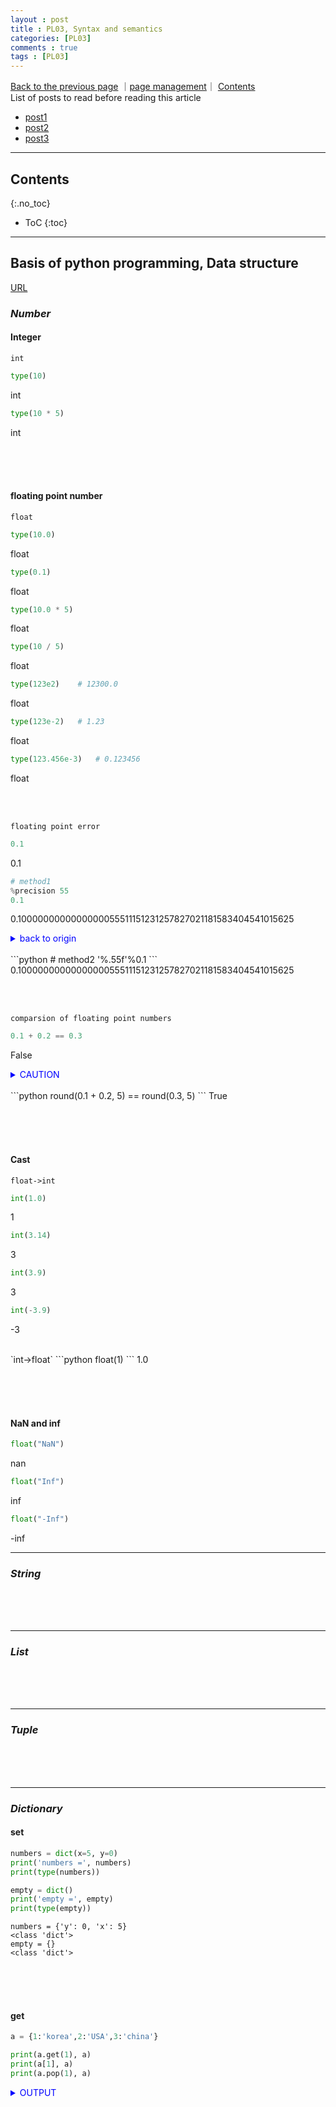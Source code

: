 ```yaml
---
layout : post
title : PL03, Syntax and semantics
categories: [PL03]
comments : true
tags : [PL03]
---
```

[Back to the previous page](https://userdyk-github.github.io/Study.html) ｜<a href="https://github.com/userdyk-github/userdyk-github.github.io/blob/master/_posts/PL03/2019-08-13-PL03-Syntax-and-semantics.md" target="_blank">page management</a>｜ <a href="https://userdyk-github.github.io/pl03/PL03-Contents.html">Contents</a> <br>
List of posts to read before reading this article
- <a href='https://userdyk-github.github.io/'>post1</a>
- <a href='https://userdyk-github.github.io/'>post2</a>
- <a href='https://userdyk-github.github.io/'>post3</a>

---

## Contents
{:.no_toc}

* ToC
{:toc}

<hr class="division1">

## **Basis of python programming, Data structure**

<a href="https://wikidocs.net/11" target="_blank">URL</a>

### ***Number***

#### Integer

`int`
```python
type(10)
```
<span class="jb-medium">int</span>
<br>
```python
type(10 * 5)
```
<span class="jb-medium">int</span>

<br><br><br>

#### floating point number

`float`
```python
type(10.0)
```
<span class="jb-medium">float</span>
<br>
```python
type(0.1)
```
<span class="jb-medium">float</span>
<br>
```python
type(10.0 * 5)
```
<span class="jb-medium">float</span>
<br>
```python
type(10 / 5)
```
<span class="jb-medium">float</span>
<br>
```python
type(123e2)    # 12300.0
```
<span class="jb-medium">float</span>
<br>
```python
type(123e-2)   # 1.23
```
<span class="jb-medium">float</span>
<br>
```python
type(123.456e-3)   # 0.123456
```
<span class="jb-medium">float</span>

<br><br>

`floating point error`
```python
0.1
```
<span class="jb-medium">0.1</span>
```python
# method1
%precision 55   
0.1
```
<span class="jb-medium">0.1000000000000000055511151231257827021181583404541015625</span>

<details markdown="1">
<summary class='jb-small' style="color:blue">back to origin</summary>
<hr class='division3'>
```python
%precision %r
0.1
```
<span class="jb-medium">0.1</span>
<hr class='division3'>
</details>
<br>
```python
# method2
'%.55f'%0.1
```
<span class="jb-medium">0.1000000000000000055511151231257827021181583404541015625</span>

<br><br>

`comparsion of floating point numbers`
```python
0.1 + 0.2 == 0.3
```
<span class="jb-medium">False</span>

<details markdown="1">
<summary class='jb-small' style="color:blue">CAUTION</summary>
<hr class='division3'>
```python
0.1 + 0.2
```
<span class="jb-medium">0.30000000000000004</span>
```python
0.3
```
<span class="jb-medium">0.3</span>
<hr class='division3'>
</details>
<br>
```python
round(0.1 + 0.2, 5) == round(0.3, 5)
```
<span class="jb-medium">True</span>

<br><br><br>

#### Cast
`float->int`
```python
int(1.0)
```
<span class="jb-medium">1</span>
```python
int(3.14)
```
<span class="jb-medium">3</span>
```python
int(3.9)
```
<span class="jb-medium">3</span>
```python
int(-3.9)
```
<span class="jb-medium">-3</span>

<br>
`int->float`
```python
float(1) 
```
<span class="jb-medium">1.0</span>


<br><br><br>


#### NaN and inf

```python
float("NaN")
```
<span class="jb-medium">nan</span>
<br>

```python
float("Inf")
```
<span class="jb-medium">inf</span>
<br>

```python
float("-Inf")
```
<span class="jb-medium">-inf</span>
<br>

---

### ***String***

<br><br><br>

---

### ***List***

<br><br><br>

---

### ***Tuple***

<br><br><br>

---

### ***Dictionary***

#### set
```python
numbers = dict(x=5, y=0)
print('numbers =', numbers)
print(type(numbers))

empty = dict()
print('empty =', empty)
print(type(empty))
```
```
numbers = {'y': 0, 'x': 5}
<class 'dict'>
empty = {}
<class 'dict'>
```
<br><br><br>


#### get
```python
a = {1:'korea',2:'USA',3:'china'}

print(a.get(1), a)
print(a[1], a)
print(a.pop(1), a)
```

<details markdown="1">
<summary class='jb-small' style="color:blue">OUTPUT</summary>
<hr class='division3'>
```
a = {1:'korea',2:'USA',3:'china'}

print(a.get(1), a)
print(a[1], a)
print(a.pop(1), a)
```
<hr class='division3'>
</details>


```python
a = {1:'korea',2:'USA',3:'china'}

print(a.popitem(), a)
print(a.popitem(), a)
print(a.popitem(), a)
```

<details markdown="1">
<summary class='jb-small' style="color:blue">OUTPUT</summary>
<hr class='division3'>
```
(3, 'china') {1: 'korea', 2: 'USA'}
(2, 'USA') {1: 'korea'}
(1, 'korea') {}
```
<hr class='division3'>
</details>
<br><br><br>


#### change type to list
```python
a = {1:'korea',2:'USA',3:'china'}

print(list(a))
print(list(a.keys()))
print(list(a.values()))
print(list(a.items()))
```

<details markdown="1">
<summary class='jb-small' style="color:blue">OUTPUT</summary>
<hr class='division3'>
```
[1, 2, 3]
[1, 2, 3]
['korea', 'USA', 'china']
[(1, 'korea'), (2, 'USA'), (3, 'china')]
```
<hr class='division3'>
</details>


<br><br><br>

---

### ***Set***

```python
s = {1, 2, 3}
s |= {4}
s
```
<span class="jb-medium">{1, 2, 3, 4}</span><br>
<details markdown="1">
<summary class='jb-small' style="color:blue">Equivalent code</summary>
<hr class='division3'>
```python
s = set([1, 2, 3])
s.add(4)
s
```
<span class="jb-medium">{1, 2, 3, 4}</span>
<hr class='division3'>
</details>
<br>


```python
s = {1, 2, 3}
s |= {4,5,6}
s
```
<span class="jb-medium">{1, 2, 3, 4, 5, 6}</span><br>
<details markdown="1">
<summary class='jb-small' style="color:blue">Equivalent code</summary>
<hr class='division3'>
```python
s = set([1, 2, 3])
s.update([4, 5, 6])
s
```
<span class="jb-medium">{1, 2, 3, 4, 5, 6}</span>
<hr class='division3'>
</details>
<br>

```python
s = {1, 2, 3}
s.remove(2)
s
```
<span class="jb-medium">{1, 3}</span><br>
<details markdown="1">
<summary class='jb-small' style="color:blue">Equivalent code</summary>
<hr class='division3'>
```python
s = set([1, 2, 3])
s.remove(2)
s
```
<span class="jb-medium">{1, 3}</span>
<hr class='division3'>
</details>

<br><br><br>

---

### ***Bool***

<br><br><br>

---

### ***Variable***


<br><br><br>
<hr class="division2">

## **Build the structure of the program! Control statement**

<a href="https://wikidocs.net/19" target="_blank">URL</a>


### ***if***

#### is, ==

|is|reference|
|==|value|

```python
a = 1

print(a is 1)
print(a == 1)
print(id(a))
print(id(1))
```
```
True
True
1531412592
1531412592
```
```python
a = 257

print(a is 257)
print(a == 257)
print(id(a))
print(id(257))
```
```
False
True
2396517385200
2396517385616
```
<br><br><br>

#### comprehension

```python
a = 10
b = {a > 0 : 1,
     a == 0 : 0}.get(True, -1)
b
```
```python
a = 10

if a > 0:
    b = 1
elif a == 0:
    b = 0
else:
    b = -1
    
b
```
```python
a = 10
b = 1 if a > 0 else ( 0 if a==0 else -1)
b
```


---

### ***while***

<br><br><br>

---

### ***for***
#### comprehension
<span class="frame3">for</span>
```python
for i in range(10) : print(i)
```

<br><br><br>

---

### ***raise***
<a herf="https://python.bakyeono.net/chapter-9-4.html#946-assert-%EB%AC%B8-%EB%8B%A8%EC%96%B8%ED%95%98%EA%B8%B0" target="_blank">URL</a>
![img-9-4](https://user-images.githubusercontent.com/52376448/71385391-b5df1780-262a-11ea-9b0e-33de023b4a59.png)

```python
class DoorException(Exception):
    pass

class DoorOpenedException(DoorException):
    pass

class DoorClosedException(DoorException):
    pass


class Door:
    def __init__(self):
        self.is_opened = True
    
    def state(self):
        raise DoorException('being preparing')

    def open(self):
        if self.is_opened:
            raise DoorOpenedException('already opened')
        else:
            print('open')
            self.is_opened = True

    def close(self):
        if not self.is_opened:
            raise DoorClosedException('already closed')
        else:
            print('close')
            self.is_opened = False
            
door = Door()
door.close()
door.open()
door.state()
```
```
close
open
---------------------------------------------------------------------------
DoorException                             Traceback (most recent call last)
<ipython-input-797-ad6705ac378e> in <module>
     33 door.close()
     34 door.open()
---> 35 door.state()

<ipython-input-797-ad6705ac378e> in state(self)
     14 
     15     def state(self):
---> 16         raise DoorException('being preparing')
     17 
     18     def open(self):

DoorException: being preparing
```
<br><br><br>

### ***try/except***
<a herf="https://python.bakyeono.net/chapter-9-4.html#946-assert-%EB%AC%B8-%EB%8B%A8%EC%96%B8%ED%95%98%EA%B8%B0" target="_blank">URL</a>
![img-9-4](https://user-images.githubusercontent.com/52376448/71385391-b5df1780-262a-11ea-9b0e-33de023b4a59.png)
```python
try:
    raise ZeroDivisionError()
except ZeroDivisionError:
    print('error')
```
```
error
```
<br><br><br>
<hr class="division2">

## **How to do the input and output of the program**

<a href="https://wikidocs.net/23" target="_blank">URL</a>


### ***Function***
#### position arguments
```python
def hello(a,b,c):
    print(a)
    print(b)
    print(c)

x = [1,2,3]
y = (1,2,3)
hello(*x)   # hello(*[1,2,3])
hello(*y)   # hello(*(1,2,3))
```
<details markdown="1">
<summary class='jb-small' style="color:blue">OUTPUT</summary>
<hr class='division3'>
```
1
2
3
1
2
3
```
<hr class='division3'>
</details>
```python
def hello(*args):
    print(args)

x = [1,2,3]
y = (1,2,3)
hello(*x)   # hello(*[1,2,3])
hello(*y)   # hello(*(1,2,3))
```
<details markdown="1">
<summary class='jb-small' style="color:blue">OUTPUT</summary>
<hr class='division3'>
```
1
2
3
1
2
3
```
<hr class='division3'>
</details>

<br><br><br>

#### keyword arguments
```python
def hello(name,age,address):
    print('name',name)
    print('age',age)
    print('address',address)

x = {'name':'ailever', 'age':27, 'address':312321}
hello(*x)
hello(**x)
```
<details markdown="1">
<summary class='jb-small' style="color:blue">OUTPUT</summary>
<hr class='division3'>
```
name name
age age
address address
name ailever
age 27
address 312321
```
<hr class='division3'>
</details>
```python
def hello(**kwargs):
    print(kwargs)
    
x = {'name':'ailever', 'age':27, 'address':312321}
hello(**x)
```
<details markdown="1">
<summary class='jb-small' style="color:blue">OUTPUT</summary>
<hr class='division3'>
```
name ailever
age 27
address 312321
```
<hr class='division3'>
</details>

<br><br><br>

---

### ***Input/Ouput***

<br><br><br>

---

### ***Read/Write***

<br><br><br>
<hr class="division2">

## **Advanced python**

<a href="https://wikidocs.net/27" target="_blank">URL</a>


### ***Class***

#### Declare Class

```python
class Person:
    pass

p1 = Person()
p2 = Person()
```
<details markdown="1">
<summary class='jb-small' style="color:blue">OUTPUT</summary>
<hr class='division3'>
```python
print(type(p1))
print(type(p2))
```
```
<class '__main__.Person'>
<class '__main__.Person'>
```
<hr class='division3'>
</details>
<br><br><br>

#### Class Constructor
```python
class Person:
    def __init__(self):
        self.name = ""
        self.age = 0

p1 = Person()
p1.name = 'bob'
p1.age = 21

p2 = Person()
p2.name = 'cathy'
p2.age = 25
```
<details markdown="1">
<summary class='jb-small' style="color:blue">OUTPUT</summary>
<hr class='division3'>
```python
print(p1)
print(p1.name)
print(p1.age)

print(p2)
print(p2.name)
print(p2.age)
```
```
<__main__.Person object at 0x000001C35285EDD8>
bob
21

<__main__.Person object at 0x000001C35285ED30>
cathy
25
```
<hr class='division3'>
</details>
<br><br><br>

#### Setter method

```python
class Person:
    def __init__(self, name, age):
        self.name = name
        self.age = age

p1 = Person('bob', 21)
p1.name
p1.age

p2 = Person('cathy', 25)
p2.name
p2.age
```
<details markdown="1">
<summary class='jb-small' style="color:blue">OUTPUT</summary>
<hr class='division3'>
```python
print(p1)
print(p1.name)
print(p1.age)

print(p2)
print(p2.name)
print(p2.age)
```
```
<__main__.Person object at 0x000001C352867978>
bob
21

<__main__.Person object at 0x000001C352867358>
cathy
25
```
<hr class='division3'>
</details>
<br><br><br>


<span class="frame3">hasattr(object, name)</span><br>

> <strong>object</strong> - object whose named attribute is to be checked<br>
> <strong>name</strong> - name of the attribute to be searched<br>
> <strong>return</strong><br>
>> <strong>True</strong>, if object has the given named attribute<br>
>> <strong>False</strong>, if object has no given named attribute<br>

```python
class Person:
    age = 23
    name = 'Adam'

person = Person()

print('Person has age?:', hasattr(person, 'age'))
print('Person has salary?:', hasattr(person, 'salary'))
```
```
Person has age?: True
Person has salary?: False
```
<br><br><br>

#### Class Inheritance and Inclusion
<span class="frame3">Inheritance</span><br>
```python
class Person:
    def greeting(self):
        print('hello')

class Student(Person):
    def study(self):
        print('study')

james = Student()
james.greeting()
james.study()
```
<p style="font-size: 70%;">
hello<br>
study
</p>
```python
class Person:
    def __init__(self):
        print('Person')
        self.hello = 'hello'
    
class Student(Person):
    def __init__(self):
        print('Student')
        super().__init__()
        self.school = 'school'
        
james = Student()
print(james.school)
print(james.hello)
```
<p style="font-size: 70%;">
Student<br>
Person<br>
school<br>
hello
</p><br>

<details markdown="1">
<summary class='jb-small' style="color:blue">Error</summary>
<hr class='division3'>
```python
class Person:
    def __init__(self):
        print('Person')
        self.hello = 'hello'
    
class Student(Person):
    def __init__(self):
        print('Student')
        self.school = 'school'
        
james = Student()
print(james.school)
print(james.hello)
```
<p style="font-size: 70%;">
---> 13 print(james.hello)<br>
AttributeError: 'Student' object has no attribute 'hello'
</p>
<hr class='division3'>
</details>
<details markdown="1">
<summary class='jb-small' style="color:blue">Caution</summary>
<hr class='division3'>
```python
class Person:
    def __init__(self):
        print('Person')
        self.hello = 'hello'
    
class Student(Person):
    pass        

james = Student()
print(james.hello)
```
<p style="font-size: 70%;">
Person<br>
hello
</p>
<hr class='division3'>
</details>
<br><br><br>
<span class="frame3_1">Multiple Inheritance</span><br>
```python
class A:
    def greeting(self):
        print('hello, A')
        
class B(A):
    def greeting(self):
        print('hello, B')
        
class C(A):
    def greeting(self):
        print('hello, C')
        
class D(B,C):    # left side has a priority
    pass
        
x = D()
x.greeting()
```
<p style="font-size: 70%;">
hello, B
</p><br>
<details markdown="1">
<summary class='jb-small' style="color:blue">MRO:Method Resolution Order</summary>
<hr class='division3'>
```python
D.mro()
```
<p style="font-size: 70%;">
[__main__.D, __main__.B, __main__.C, __main__.A, object]
</p>
<hr class='division3'>
</details>


<br><br><br>
<span class="frame3">Inclusion</span><br>
```python
class Person:
    def greeting(self):
        print('hello')

class PersonList():
    def __init__(self):
        self.person_list = []
        
    def append_person(self, person):
        self.person_list.append(person)

recode = PersonList()
james = Person()
recode.append_person(james)
recode.person_list
```
<p style="font-size: 70%;">
    [<__main__.Person at 0x7f2158a17e48>]
</p>

<br><br><br>

#### Overiding Class
```python
class Person:
    def greeting(self):
        print('hello, Person')

class Student(Person):
    def greeting(self):
        print('hello, Student')

james = Student()
james.greeting()
```
<p style="font-size: 70%;">
hello, Student
</p>

```python
class Person:
    def greeting(self):
        print('hello, Person')

class Student(Person):
    def greeting(self):
        super().greeting()
        print('hello, Student')

james = Student()
james.greeting()
```
<p style="font-size: 70%;">
hello, Person<br>
hello, Student
</p>
<br><br><br>

#### Abstract Class
```python
from abc import *   # abc : abstract base class

class StudentBase(metaclass=ABCMeta):
    @abstractmethod
    def study(self):
        pass
    
    @abstractmethod
    def go_to_school(self):
        pass
    
class Student(StudentBase):
    def study(self):
        print('study')

    def go_to_school(self):
        print('go to school')
        
james = Student()
james.study()
james.go_to_school()
```
<p style="font-size: 70%;">
    study<br>
go to school
</p><br>
<details markdown="1">
<summary class='jb-small' style="color:blue">Error</summary>
<hr class='division3'>
```python
from abc import *   # abc : abstract base class

class StudentBase(metaclass=ABCMeta):
    @abstractmethod
    def study(self):
        pass
    
    @abstractmethod
    def go_to_school(self):
        pass
    
class Student(StudentBase):
    def study(self):
        print('study')

james = Student()
```
<p style="font-size: 70%;">
---> 16 james = Student()<br>
TypeError: Can't instantiate abstract class Student with abstract methods go_to_school
</p>
<hr class='division3'>
</details>

<br><br><br>

#### Meta Class
<span class="frame3">Method 1</span><br>
```python
# class = type('name_of_class', (base_class), {property:method})

Hello = type('Hello',(),{})
h = Hello()
h
```

<p style="font-size: 70%;">
    <__main__.Hello at 0x7f21589b5080>
</p>
    
```python
def replace(self, old, new):
    while old in self:
        self[self.index(old)] = new

AdvancedList = type('AdvancedList', (list,), {'desc':'improved list', 'replace':replace})

x = AdvancedList([1,2,3,1,2,3,1,2,3])
x.replace(1,100)
print(x)
print(x.desc)
```

<p style="font-size: 70%;">
    [100, 2, 3, 100, 2, 3, 100, 2, 3]<br>
improved list
</p>

<br><br><br>
<span class="frame3">Method 2</span><br>
```python
class MakeCalc(type):
    def __new__(metacls, name, bases, namespace):
        namespace['desc'] = 'calc class'
        namespace['add'] = lambda self, a, b : a + b
        return type.__new__(metacls, name, bases, namespace)
    
Calc = MakeCalc('Calc', (), {})
c = Calc()
print(c.desc)
print(c.add(1,2))
```
<p style="font-size: 70%;">
    calc class<br>
3
</p>

```python
# Singleton

class Singleton(type):
    __instances = {}
    def __call__(cls, *args, **kwargs):
        if cls not in cls.__instances:
            cls.__instances[cls] = super().__call__(*args, **kwargs)
        return cls.__instances[cls]
    
class Hello(metaclass=Singleton):
    pass

a = Hello()
b = Hello()
print(a is b)
```
<p style="font-size: 70%;">
    True
</p>

<br><br><br>


---

### ***Module***

```python
if __name__ == "__main__":
    pass
```
<br><br><br>

```python
help(object)
```

<br><br><br>

---

### ***Package***

<br><br><br>

---

### ***Exception handling***

```python
try:
    x = int(input('enter number : '))
    y = 10 / x 
except ZeroDivisionError:    # if exception is occured
    print('cannot divide')
else:                        # if exception is not occured
    print(y)
finally:                     # always
    print('end')
```
<p style="font-size: 70%;">
enter number : 2<br>
5.0<br>
end

</p>
<br><br><br>
#### Python error hierarchy
<a href="https://docs.python.org/3/library/exceptions.html" target="_blank">URL</a>
![image](https://user-images.githubusercontent.com/52376448/69781536-db2a6280-11f1-11ea-8e93-86e166cf3425.png)

<br><br><br>

---

### ***Built-in function***
<span class="frame3">abs</span><br>
```python
abs(3)
```
```
3
```
<br>
```python
abs(-3)
```
```
3
```
<br>
```python
abs(-1.2)
```
```
1.2
```
<br>
<span class="frame3">all</span><br>
```python
all([1, 2, 3])
```
```
True
```
<br>
```python
all([1, 2, 3, 0])
```
```
False
```
<br>


<span class="frame3">any</span><br>
```python
any([1, 2, 3, 0])
```
```
True
```
<br>
```python
any([0, ""])
```
```
False
```
<br>

<span class="frame3">chr</span><br>

```python
chr(97)
```
```
'a'
```
```python
chr(48)
```
```
'0'
```
<br>

<span class="frame3">dir</span><br>

```python
dir([1, 2, 3])
```
```
['append', 'count', 'extend', 'index', 'insert', 'pop',...]
```
<br>
```python
dir({'1':'a'})
```
```
['clear', 'copy', 'get', 'has_key', 'items', 'keys',...]
```
<br>

<span class="frame3">divmod</span><br>

```python
divmod(7, 3)
```
```
(2, 1)
```
<br>
```
7 // 3, 7 % 3
```
```
(2, 1)
```
<br>

<span class="frame3">enumerate</span><br>

```python
for i, name in enumerate(['body', 'foo', 'bar']):
    print(i, name)
```
```
0 body
1 foo
2 bar
```
<br>

<span class="frame3">eval</span><br>

```python
eval('1+2')
```
```
3
```
<br>
```python
eval("'hi' + 'a'")
```
```
'hia'
```
<br>
```python
eval('divmod(4, 3)')
```
```
(1, 1)
```
<br>

<span class="frame3">filter</span><br>

```python

```
```

```
<br>

<span class="frame3">hex</span><br>

```python
hex(234)
```
```
'0xea'
```
<br>
```python
hex(3)
```
```
'0x3'
```
<br>


<span class="frame3">id</span><br>
```python
>>> a = 3
>>> id(3)
```
```
135072304
```
<br>
```python
id(a)
```
```
135072304
```
<br>
```python
b = a
id(b)
```
```
135072304
```
<br>

 
<span class="frame3">input</span><br>
```python
>>> a = input()
hi
>>> a
'hi'

>>> b = input("Enter: ")
Enter: hi
>>> b
'hi'
```
<br>


<span class="frame3">int</span><br>
```python
int('3')
```
```
3
```
<br>
```python
int(3.4)
```
```
3
```
<br>

<span class="frame3">isinstance</span><br>

```python
class Person: pass

a = Person()
isinstance(a, Person)
```
```
True
```
<br>
```python
b = 3
isinstance(b, Person)
```
```
False
```
<br>


<span class="frame3">len</span><br>

```python
len("python")
```
```
6
```
<br>
```python
len([1,2,3])
```
```
3
```
<br>
```python
len((1, 'a'))
```
```
2
```
<br>


<span class="frame3">list</span><br>


```python
list("python")
```
```
['p', 'y', 't', 'h', 'o', 'n']
```
<br>
```python
list((1,2,3))
```
```
[1, 2, 3]
```
<br>

<span class="frame3">map</span><br>

```python
# two_times.py
def two_times(numberList):
    result = [ ]
    for number in numberList:
        result.append(number*2)
    return result

result = two_times([1, 2, 3, 4])
print(result)
```
```
[2, 4, 6, 8]
```
<br>
```python
def two_times(x): 
    return x*2

list(map(two_times, [1, 2, 3, 4]))
```
```
[2, 4, 6, 8]
```
<span class="frame3">max</span><br>

```python
max([1, 2, 3])
```
```
3
```
<br>
```python
max("python")
```
```
'y'
```
<br>

<span class="frame3">min</span><br>

```python
min([1, 2, 3])
```
```
1
```
<br>
```python
min("python")
```
```
'h'
```
<br>

<span class="frame3">oct</span><br>

```python
oct(34)
```
```
'0o42'
```
<br>
```python
oct(12345)
```
```
'0o30071'
```
<br>

<span class="frame3">open</span><br>

|mode|description|method|
|:-|:-|:-|
|w|write||
|r|read|seek,read,readline,readlines|
|a|append||
|b|binary||

```python
f = open("binary_file", "rb")
f.close()

with open("binary_file","rb") as f:
    pass
```
```python
fread = open("read_mode.txt", 'r')
fread2 = open("read_mode.txt")
```
```python
fappend = open("append_mode.txt", 'a')
```
<br>

<span class="frame3">ord</span><br>

```python
ord('a')
```
```
97
```
<br>
```python
ord('0')
```
```
48
```
<br>

<span class="frame3">pow</span><br>
```python
pow(2, 4)
```
```
16
```
<br>
```python
pow(3, 3)
```
```
27
```
<br>

<span class="frame3">range</span><br>

```python
list(range(5))
```
```
[0, 1, 2, 3, 4]
```
<br>
```python
list(range(5, 10))
```
```
[5, 6, 7, 8, 9]
```
<br>
```python
list(range(1, 10, 2))
```
```
[1, 3, 5, 7, 9]
```
<br>
```python
list(range(0, -10, -1))
```
```
[0, -1, -2, -3, -4, -5, -6, -7, -8, -9]
```
<br>

<span class="frame3">round</span><br>

```python
round(4.6)
```
```
5
```
<br>
```python
round(4.2)
```
```
4
```
<br>
```python
round(5.678, 2)
```
```
5.68
```
<br>
<span class="frame3">sorted</span><br>

```python
sorted([3, 1, 2])
```
```
[1, 2, 3]
```
<br>
```python
sorted(['a', 'c', 'b'])
```
```
['a', 'b', 'c']
```
<br>
```python
sorted("zero")
```
```
['e', 'o', 'r', 'z']
```
<br>
```python
sorted((3, 2, 1))
```
```
[1, 2, 3]
```
<br>

<span class="frame3">str</span><br>

```python
str(3)
```
```
'3'
```
<br>
```python
str('hi')
```
```
'hi'
```
<br>
```python
str('hi'.upper())
```
```
'HI'
```
<br>

<span class="frame3">sum</span><br>

```python
sum([1,2,3])
```
```
6
```
<br>
```python
sum((4,5,6))
```
```
15
```
<br>

<span class="frame3">tuple</span><br>

```python
tuple("abc")
```
```
('a', 'b', 'c')
```
<br>
```python
tuple([1, 2, 3])
```
```
(1, 2, 3)
```
<br>
```python
tuple((1, 2, 3))
```
```
(1, 2, 3)
```
<br>

<span class="frame3">type</span><br>

```python
type("abc")
```
```
<class 'str'>
```
<br>
```python
type([ ])
```
```
<class 'list'>
```
<br>
```python
type(open("test", 'w'))
```
```
<class '_io.TextIOWrapper'>
```
<br>
<span class="frame3">zip</span><br>

```python
list(zip([1, 2, 3], [4, 5, 6]))
```
```
[(1, 4), (2, 5), (3, 6)]
```
<br>
```python
list(zip([1, 2, 3], [4, 5, 6], [7, 8, 9]))
```
```
[(1, 4, 7), (2, 5, 8), (3, 6, 9)]
```
<br>
```python
list(zip("abc", "def"))
```
```
[('a', 'd'), ('b', 'e'), ('c', 'f')]
```


<br><br><br>

---

### ***External function***

#### sys
```python
import sys
print(sys.argv)
```
```dos
C:/doit/Mymod>python argv_test.py you need python
```
```
['argv_test.py', 'you', 'need', 'python']
```
<br>
```python
import sys

print('hello1')
sys.exit()
print('hello2')
```
```dos
C:/doit/Mymod>python argv_test.py you need python
```
```
hello1
['argv_test.py', 'you', 'need', 'python']
```
<br>
```python
import sys

print(sys.path)
```
```
['', 'C:\\Windows\\SYSTEM32\\python37.zip', 'c:\\Python37\\DLLs', 
'c:\\Python37\\lib', 'c:\\Python37', 'c:\\Python37\\lib\\site-packages']
```

<br>
```python
import sys

sys.path.append('C:/doit/mymod')
print(sys.path)
```
```
['', 'C:\\Windows\\SYSTEM32\\python37.zip', 'c:\\Python37\\DLLs', 
'c:\\Python37\\lib', 'c:\\Python37', 'c:\\Python37\\lib\\site-packages', 'C:/doit/mymod']
```

<br>

#### pickle
<span class="frame3">Save</span>
```python
import pickle

f = open("test.txt", 'wb')
data = {1: 'python', 2: 'you need'}
pickle.dump(data, f)
f.close()
```
<br>
<span class="frame3">Load</span>
```python
import pickle

f = open("test.txt", 'rb')
data = pickle.load(f)
print(data)
```
```
{2:'you need', 1:'python'}
```
<br>

#### os

|method|description|
|:--|:--|
|os.chdir('path')|change directory|
|os.getcwd()|get current working directory|
|os.listdir('path')|list of files on directory|


```python
import os

os.environ
```
```
environ({'PROGRAMFILES': 'C:\\Program Files', 'APPDATA': … 생략 …})
```
<br>
```python
import os

os.chdir("C:\WINDOWS")
```
<br>
```python
import os

os.getcwd()
```
```
'C:\WINDOWS'
```
<br>
#### shutil
```python
```
<br>

#### glob
```python
```
<br>

#### tempfile
```python
```
<br>

#### time
```python
```
<br>

#### calendar
```python
```
<br>

#### random
```python
```
<br>

#### webbrowser
```python
```

<br><br><br>

---

### ***Object copy***
<span class='frame3'>immutable</span>
```python
import copy

a = 1
b = a
c = copy.copy(a)
d = copy.deepcopy(a)
print('a value:',a,': original(a)',
      ',\n a id:',id(a))
print('b value:',b,': simple(b = a)',
      ',\n b id:',id(b))
print('c value:',c,': shallow(c = copy.copy(a)) ',
      ',\n c id:',id(c))
print('d value:',d,': deep(d = copy.deepcopy(d))',
      ',\n d id:',id(d))
print()

b = 999
print('a value:',a,': original(a)',
      ',\n a id:',id(a))
print('b value:',b,': simple(b = a)',
      ',\n b id:',id(b))
print('c value:',c,': shallow(c = copy.copy(a)) ',
      ',\n c id:',id(c))
print('d value:',d,': deep(d = copy.deepcopy(d))',
      ',\n d id:',id(d))
```
```
a value: 1 : original(a) ,
 a id: 10914496
b value: 1 : simple(b = a) ,
 b id: 10914496
c value: 1 : shallow(c = copy.copy(a))  ,
 c id: 10914496
d value: 1 : deep(d = copy.deepcopy(d)) ,
 d id: 10914496

a value: 1 : original(a) ,
 a id: 10914496
b value: 999 : simple(b = a) ,
 b id: 140282049484528
c value: 1 : shallow(c = copy.copy(a))  ,
 c id: 10914496
d value: 1 : deep(d = copy.deepcopy(d)) ,
 d id: 10914496
```
<span class='frame3'>mutable</span>
```python
import copy

a = [1]
b = a
c = copy.copy(a)
d = copy.deepcopy(a)
print('a value:',a,': original(a)',
      ',\n a id:',id(a),', a[0] id:',id(a[0]))
print('b value:',b,': simple(b = a)',
      ',\n b id:',id(b),', b[0] id:',id(b[0]))
print('c value:',c,': shallow(c = copy.copy(a)) ',
      ',\n c id:',id(c),', c[0] id:',id(c[0]))
print('d value:',d,': deep(d = copy.deepcopy(d))',
      ',\n d id:',id(d),', d[0] id:',id(d[0]))
print()

b[0] = 2
print('a value:',a,': original(a)',
      ',\n a id:',id(a),', a[0] id:',id(a[0]))
print('b value:',b,': simple(b = a)',
      ',\n b id:',id(b),', b[0] id:',id(b[0]))
print('c value:',c,': shallow(c = copy.copy(a)) ',
      ',\n c id:',id(c),', c[0] id:',id(c[0]))
print('d value:',d,': deep(d = copy.deepcopy(d))',
      ',\n d id:',id(d),', d[0] id:',id(d[0]))
```
```
a value: [1] : original(a) ,
 a id: 140282058829128 , a[0] id: 10914496
b value: [1] : simple(b = a) ,
 b id: 140282058829128 , b[0] id: 10914496
c value: [1] : shallow(c = copy.copy(a))  ,
 c id: 140282056137608 , c[0] id: 10914496
d value: [1] : deep(d = copy.deepcopy(d)) ,
 d id: 140282055629320 , d[0] id: 10914496

a value: [2] : original(a) ,
 a id: 140282058829128 , a[0] id: 10914528
b value: [2] : simple(b = a) ,
 b id: 140282058829128 , b[0] id: 10914528
c value: [1] : shallow(c = copy.copy(a))  ,
 c id: 140282056137608 , c[0] id: 10914496
d value: [1] : deep(d = copy.deepcopy(d)) ,
 d id: 140282055629320 , d[0] id: 10914496
 ```
 <span class='frame3'>immutable vs mutable</span>
```python

```
```

```
<br><br><br>

#### simple copy
<br><br><br>

#### Sallow copy
<br><br><br>

#### deep copy

<br><br><br>

---

### ***Decorator***
#### Function Decorator
```python
def hello():
    print('hello start')
    print('hello')
    print('hello end')

def world():
    print('world start')
    print('world')
    print('world end')
    
hello()
world()
```
<p style="font-size: 70%;">
    hello start<br>
    hello<br>
    hello end<br>
    world start<br>
    world<br>
    world end
</p>

<br><br><br>

```python
def trace(func):
    def wrapper():
        print(func.__name__, 'start')
        func()
        print(func.__name__, 'end')
    return wrapper

def hello():
    print('hello')

def world():
    print('world')

trace_hello = trace(hello)
trace_hello()
trace_world = trace(world)
trace_world()
```
<p style="font-size: 70%;">
    hello start<br>
    hello<br>
    hello end<br>
    world start<br>
    world<br>
    world end
</p>

<br><br><br>

```python
def trace(func):
    def wrapper():
        print(func.__name__, 'start')
        func()
        print(func.__name__, 'end')
    return wrapper

@trace
def hello():
    print('hello')

@trace
def world():
    print('world')

hello()
world()
```
<p style="font-size: 70%;">
    hello start<br>
    hello<br>
    hello end<br>
    world start<br>
    world<br>
    world end
</p>

<br><br><br>
<span class="frame3">Decorator with arguments</span><br>
```python
def trace(func):
    def wrapper(*args, **kwargs):
        r = func(*args, **kwargs)
        print('{0}(args={1}, kwargs={2}) -> {3}'.format(func.__name__, args, kwargs, r))
        return r
    return wrapper

@trace
def get_max(*args):
    return max(args)

@trace
def get_min(**kwargs):
    return min(kwargs.values())

print(get_max(10,20))
print(get_min(x=10, y=20, z=30))
```
<p style="font-size: 70%;">
get_max(args=(10, 20), kwargs={}) -> 20<br>
20<br>
get_min(args=(), kwargs={'x': 10, 'y': 20, 'z': 30}) -> 10<br>
10
</p>

<details markdown="1">
<summary class='jb-small' style="color:blue">Example</summary>
<hr class='division3'>
```python
def trace(x):
    def decorator(func):
        def wrapper(a,b):
            r = func(a,b)
            if r % x == 0:
                print('returned value of {0} is multiple of {1}'.format(func.__name__, x))
            else:
                print('returned value of {0} is not multiple of {1}'.format(func.__name__, x))
            return r
        return wrapper
    return decorator

@trace(3)
def add(a,b):
    return a + b

print(add(10,20))
print(add(2,5))
```
<p style="font-size: 70%;">
returned value of add is multiple of 3<br>
30<br>
returned value of add is not multiple of 3<br>
7
</p>

<hr class='division3'>
</details>

<br><br><br>

#### Class Decorator
```python
class trace:
    def __init__(self, func):
        self.func = func
    
    def __call__(self):
        print(self.func.__name__, 'start')
        self.func()
        print(self.func.__name__, 'end')

def hello():
    print('hello')

@trace
def world():
    print('world')

trace_hello = trace(hello)
trace_hello()
world()
```
<p style="font-size: 70%;">
    hello start<br>
    hello<br>
    hello end<br>
    world start<br>
    world<br>
    world end
</p>

<br><br><br>
<span class="frame3">Decorator with arguments</span><br>
```python
class trace:
    def __init__(self, func):
        self.func = func
    
    def __call__(self, *args, **kwargs):
        r = self.func(*args, **kwargs)
        print('{0}(args={1}, kwargs={2}) -> {3}'.format(self.func.__name__, args, kwargs, r))
        return r
        
@trace
def add(a, b):
    return a + b

print(add(10,20))
print(add(a=10, b=20))
```
<p style="font-size: 70%;">
add(args=(10, 20), kwargs={}) -> 30<br>
30<br>
add(args=(), kwargs={'a': 10, 'b': 20}) -> 30<br>
30<br>
</p>

<details markdown="1">
<summary class='jb-small' style="color:blue">Example</summary>
<hr class='division3'>
```python
class trace:
    def __init__(self, x):
        self.x = x
    
    def __call__(self, func):
        def wrapper(a,b):
            r = func(a,b)
            if r % self.x == 0:
                print('returned value of {0} is mutiple of {1}'.format(func.__name__, self.x))
            else:
                print('returned value of {0} is not mutiple of {1}'.format(func.__name__, self.x))
            return r
        return wrapper
    
@trace(3)
def add(a, b):
    return a + b

print(add(10,20))
print(add(2, 5))
```
<p style="font-size:70%;">
returned value of add is mutiple of 3<br>
30<br>
returned value of add is not mutiple of 3<br>
7
</p>

<hr class='division3'>
</details>


<br><br><br>

---

### ***Iterator***

<br><br><br>

---

### ***Generator***

#### Yeild
```python
# 'yield(co)' is different 'return(sub)'
def number_generator():
    yield 0
    yield 1
    yield 2
    
for i in number_generator():
    print(i)
```
<p style="font-size: 70%;">
    0<br>
1<br>
2
</p>
```python
g = number_generator()
print(g.__next__())
print(g.__next__())
print(g.__next__())
print(g.__next__())
```
<p style="font-size: 70%;">
0<br>
1<br>
2<br>
      3 print(g.__next__())<br>
      4 print(g.__next__())<br>
----> 5 print(g.__next__())<br>
<br>
StopIteration: 
</p>

<br><br><br>
```python
def number_generator(stop):
    n = 0
    while n < stop :
        yield n
        n += 1
        
for i in number_generator(3):
    print(i)

for i in range(3):
    print(i)
```
<p style="font-size: 70%;">
0<br>
1<br>
2<br>
0<br>
1<br>
2
</p>
```python
g = number_generator(3)
print(next(g))
print(next(g))
print(next(g))
```
<p style="font-size: 70%;">
0<br>
1<br>
2
</p>
<br><br><br>
```python
def upper_generator(x):
    for i in x:
        yield i.upper()

fruits = ['apple', 'pear', 'grape']

for i in upper_generator(fruits):
    print(i)
    
    
for i in fruits:
    print(i.upper())
```
<p style="font-size: 70%;">
0<br>
1<br>
2
</p>

<br><br><br>
```python
def number_generator1():
    x = [1,2,3]
    for i in x:
        yield i

for i in number_generator1():
    print(i)
    
    
def number_generator2():
    x = [1,2,3]
    yield from x
    
for i in number_generator2():
    print(i)
```
<p style="font-size: 70%;">
0<br>
1<br>
2<br>
0<br>
1<br>
2

</p>

<br><br><br>
```python
def number_generator(stop):
    n = 0
    while n < stop:
        yield n
        n += 1
        
def three_generator():
    yield from number_generator(3)
    
for i in three_generator():
    print(i)
```
<p style="font-size: 70%;">
0<br>
1<br>
2

</p>

<br><br><br>


<hr class="division2">

## **Python programming, how do I get started?**

<a href="https://wikidocs.net/34" target="_blank">URL</a>

### ******

<br><br><br>

---

### ******

<br><br><br>

---

### ******

<br><br><br>

---

### ******

<br><br><br>

---

### ******

<br><br><br>

---

### ******

<br><br><br>

---

### ******

<br><br><br>
<hr class="division2">

## **Regular expression**

<a href="https://wikidocs.net/1669" target="_blank">URL</a>

### ***Explore regular expressions***

#### re module

<span class="frame3">Raw string</span><br>
```python
print(r'abcd/n')
```
```
abcd/n
```
<br><br><br>

<span class="frame3">Search method</span><br>
```python
import re

re.search(r'abc','abcdef')
```
```
<_sre.SRE_Match object; span=(0, 3), match='abc'>
```
<details markdown="1">
<summary class='jb-small' style="color:blue">SUPPLEMENT</summary>
<hr class='division3'>
```python
m = re.search(r'abc','abcdef')
print(m.start())
print(m.end())
print(m.group())
```
```
0
3
abc
```
<hr class='division3'>
</details>
<br><br><br>

<span class="frame3_1">Examples</span><br>
```python
import re

re.search(r'\d\d\d\w','efw2342efwefwef')
```
```
<_sre.SRE_Match object; span=(3, 7), match='2342'>
```
```python
re.search(r'..\w\w','efw@#$23$@')
```
```
<_sre.SRE_Match object; span=(4, 8), match='#$23'>
```
<br><br><br>


<span class="frame3_1">Metacharacter</span><br>

|Meta(1)|Expr|
|:--|:--|
|[abck]|a,b,c,k|
|[abc.^]|a,b,c,.,^|
|[a-d]|range|
|[0-9]|range|
|[a-z]|range|
|[A-Z]|range|
|[a-zA-Z0-9]|range|
|[^0-9]|not|
|.|all of things|


```python
import re

re.search(r'[cbm]at','cat')
```
```
<_sre.SRE_Match object; span=(0, 3), match='cat'>
```
```python
re.search(r'[0-9]haha','1hahah')
```
```
<_sre.SRE_Match object; span=(0, 5), match='1haha'>
```
```python
re.search(r'[abc.^]aron','caron')
```
```
<_sre.SRE_Match object; span=(0, 5), match='caron'>
```
```python
re.search(r'[^abc]aron','#caron')
```
```
<_sre.SRE_Match object; span=(0, 5), match='#aron'>
```
```python
re.search(r'p.g','pig')
```
```
<_sre.SRE_Match object; span=(0, 3), match='pig'>
```
<br><br><br>


|Meta(2)|Expr|
|:--|:--|
|\d|[0-9]|
|\D|[^0-9]|
|\s|space word|
|\S|non-space word|
|\w|[0-9a-zA-Z]|
|\W|[^0-9a-zA-Z]|

```python
import re

re.search(r'\sand','apple and banana')
```
```
<_sre.SRE_Match object; span=(5, 9), match=' and'>
```
```
re.search(r'\Sand','apple and banana')
```
```

```
```python
re.search(r'.and','pand')
```
```
<_sre.SRE_Match object; span=(0, 4), match='pand'>
```
```python
re.search(r'\.and','.and')
```
```
<_sre.SRE_Match object; span=(0, 4), match='.and'>
```
<br><br><br>


<span class="frame3_1">Recurrence pattern</span><br>

<table style="width:100%">
  <tr>
    <td>+</td>
    <td>more than 1</td>
  </tr>
  <tr>
    <td>*</td>
    <td>more than 0</td>
  </tr>
  <tr>
    <td>{n}</td>
    <td>n</td>
  </tr>
  <tr>
    <td>?</td>
    <td>regardless</td>
  </tr>
</table>


```python
import re

re.search(r'a[bcd]*b','abcbcbcbccb')
```
```
<_sre.SRE_Match object; span=(0, 11), match='abcbcbcbccb'>
```
```python
re.search(r'b\w+a','banana')
```
```
<_sre.SRE_Match object; span=(0, 6), match='banana'>
```
```python
re.search(r'i+','piigiii')
```
```
<_sre.SRE_Match object; span=(1, 3), match='ii'>
```
```python
re.search(r'pi+g','pig')
```
```
<_sre.SRE_Match object; span=(0, 3), match='pig'>
```
```python
re.search(r'pi*g','pig')
```
```
<_sre.SRE_Match object; span=(0, 3), match='pig'>
```
```python
re.search(r'pi+g','pg')
```
```

```
```python
re.search(r'pi*g','pg')
```
```
<_sre.SRE_Match object; span=(0, 2), match='pg'>
```
```python
re.search(r'pi{3}g','piiig')
```
```
<_sre.SRE_Match object; span=(0, 5), match='piiig'>
```
```python
re.search(r'pi{3,5}g','piiiig')
```
```
<_sre.SRE_Match object; span=(0, 6), match='piiiig'>
```
```python
re.search(r'pi{3,5}g','piiiiiig')
```
```

```
```python
re.search(r'httpf?','https://www.naver.com')
```
```
<_sre.SRE_Match object; span=(0, 4), match='http'>
```
<br><br><br>

<span class="frame3_1">Condition</span><br>

<table style="width:100%">
  <tr>
    <td>^</td>
    <td>start</td>
  </tr>
  <tr>
    <td>$</td>
    <td>end</td>
  </tr>
</table>

```python
import re

re.search(r'b\w+a','cabana')
```
```
<_sre.SRE_Match object; span=(2, 6), match='bana'>
```
```python
re.search(r'^b\w+a','cabana')
```
```

```
```python
re.search(r'^b\w+a','babana')
```
```
<_sre.SRE_Match object; span=(0, 6), match='babana'>
```
```python
re.search(r'b\w+a$','cabana')
```
```
<_sre.SRE_Match object; span=(2, 6), match='bana'>
```
```python
re.search(r'b\w+a$','cabanap')
```
```

```
<br><br><br>

<span class="frame3_1">Grouping</span><br>
```python
import re

m = re.search(r'(\w+)@(.+)','test@gmail.com')
print(m.group(1))
print(m.group(2))
print(m.group(0))
```
```
test
gmail.com
test@gmail.com
```


<br><br><br>

---

### ***Get started with regular expressions***

<br><br><br>

---

### ***Into a world of powerful regular expression***

<br><br><br>
<hr class="division1">

List of posts followed by this article
- <a href='https://userdyk-github.github.io/pl03-topic01/PL03-Topic01-Class_and_method.html'>Class and method</a>
- <a href='https://userdyk-github.github.io/pl03-topic01/PL03-Topic01-Data-model.html'>Data model</a>
- <a href='https://userdyk-github.github.io/pl03-topic01/PL03-Topic01-Sequence.html'>Sequence</a>
- <a href='https://userdyk-github.github.io/pl03-topic01/PL03-Topic01-First-class-functions.html'>First class functions</a>
- <a href='https://userdyk-github.github.io/pl03-topic01/PL03-Topic01-Object-reference.html'>Object reference</a>
- <a href='https://userdyk-github.github.io/pl03-topic01/PL03-Topic01-Concurrency.html'>Concurrency</a>

---

Reference

- <a href="https://deepwelloper.tistory.com/130" target="_blank">deepwelloper(python memory)</a>
- <a href="https://docs.python.org/3/contents.html" target="_blank">python document</a>
- <a href="https://www.youtube.com/playlist?list=PLa9dKeCAyr7iWPMclcDxbnlTjQ2vjdIDD" target="_blank">python lectures</a>
- <a href='https://repl.it/languages/python' target="_blank">Implementation with python2 on web</a>
- <a href='https://repl.it/languages/python3' target="_blank">Implementation with python3 on web</a>
- <a href='https://github.com/TheAlgorithms/Python' target="_blank">TheAlgorithms</a>
- <a href='https://wikidocs.net/book/1' target="_blank">Jump to Python</a>
- <a href='https://suwoni-codelab.com/category/#/Python%20%EA%B8%B0%EB%B3%B8' target="_blank">suwoni codelab</a>

---

<details markdown="1">
<summary class='jb-small' style="color:blue">OUTPUT</summary>
<hr class='division3'>
<hr class='division3'>
</details>

